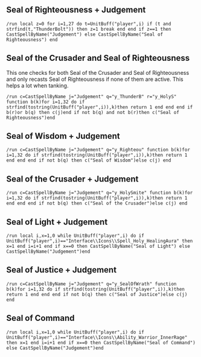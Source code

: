 ## Seal of Righteousness + Judgement
```
/run local z=0 for i=1,27 do t=UnitBuff("player",i) if (t and strfind(t,"ThunderBolt")) then z=1 break end end if z==1 then CastSpellByName("Judgement") else CastSpellByName("Seal of Righteousness") end 
```
 

## Seal of the Crusader and Seal of Righteousness
This one checks for both Seal of the Crusader and Seal of Righteousness and only recasts Seal of Righteousness if none of them are active. This helps a lot when tanking.
```
/run c=CastSpellByName j="Judgement" q="y_ThunderB" r="y_HolyS" function b(k)for i=1,32 do if strfind(tostring(UnitBuff("player",i)),k)then return 1 end end end if b(r)or b(q) then c(j)end if not b(q) and not b(r)then c("Seal of Righteousness")end
```
 

## Seal of Wisdom + Judgement
```
/run c=CastSpellByName j="Judgement" q="y_Righteou" function b(k)for i=1,32 do if strfind(tostring(UnitBuff("player",i)),k)then return 1 end end end if not b(q) then c("Seal of Wisdom")else c(j) end
```
 

## Seal of the Crusader + Judgement
```
/run c=CastSpellByName j="Judgement" q="y_HolySmite" function b(k)for i=1,32 do if strfind(tostring(UnitBuff("player",i)),k)then return 1 end end end if not b(q) then c("Seal of the Crusader")else c(j) end
```
 

## Seal of Light + Judgement
```
/run local i,x=1,0 while UnitBuff("player",i) do if UnitBuff("player",i)=="Interface\\Icons\\Spell_Holy_HealingAura" then x=1 end i=i+1 end if x==0 then CastSpellByName("Seal of Light") else CastSpellByName("Judgement")end
```


## Seal of Justice + Judgement
```
/run c=CastSpellByName j="Judgement" q="y_SealOfWrath" function b(k)for i=1,32 do if strfind(tostring(UnitBuff("player",i)),k)then return 1 end end end if not b(q) then c("Seal of Justice")else c(j) end
```
 

## Seal of Command
```
/run local i,x=1,0 while UnitBuff("player",i) do if UnitBuff("player",i)=="Interface\\Icons\\Ability_Warrior_InnerRage" then x=1 end i=i+1 end if x==0 then CastSpellByName("Seal of Command") else CastSpellByName("Judgement")end
``` 